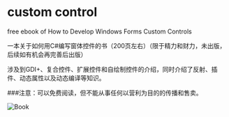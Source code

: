 # custom control
free ebook of How to Develop Windows Forms Custom Controls

一本关于如何用C#编写窗体控件的书（200页左右）（限于精力和财力，未出版，后续如有机会再完善后出版）


涉及到GDI+、复合控件、扩展控件和自绘制控件的介绍，同时介绍了反射、插件、动态属性以及动态编译等知识。

###注意：可以免费阅读，但不能从事任何以营利为目的的传播和售卖。

![Book](https://github.com/JackWangCUMT/customcontrol/blob/master/mybook.bmp)
